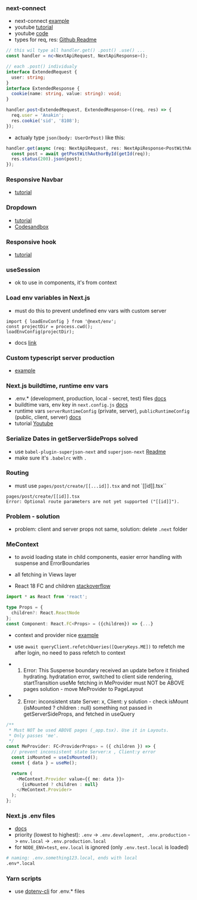 ### next-connect

- next-connect [example](https://github.com/hoangvvo/nextjs-mongodb-app)
- youtube [tutorial](https://www.youtube.com/watch?v=TvCu_oK083U)
- youtube [code](https://github.dev/bmvantunes/youtube-2020-july-next-api-routes-next-connect)
- types for req, res: [Github Readme](https://github.com/hoangvvo/next-connect#typescript)

```ts
// this wil type all handler.get() .post() .use() ...
const handler = nc<NextApiRequest, NextApiResponse>();

// each .post() individualy
interface ExtendedRequest {
  user: string;
}
interface ExtendedResponse {
  cookie(name: string, value: string): void;
}

handler.post<ExtendedRequest, ExtendedResponse>((req, res) => {
  req.user = 'Anakin';
  res.cookie('sid', '8108');
});
```

- actualy type `json(body: UserOrPost)` like this:

```ts
handler.get(async (req: NextApiRequest, res: NextApiResponse<PostWithAuthor>) => {
  const post = await getPostWithAuthorById(getId(req));
  res.status(200).json(post);
});
```

### Responsive Navbar

- [tutorial](https://www.notimedad.dev/responsive-navbar-tailwind-react/#Products)

### Dropdown

- [tutorial](https://letsbuildui.dev/articles/building-a-dropdown-menu-component-with-react-hooks)
- [Codesandbox](https://codesandbox.io/s/dropdown-menu-jzldk)

### Responsive hook

- [tutorial](https://blog.logrocket.com/developing-responsive-layouts-with-react-hooks/)

### useSession

- ok to use in components, it's from context

### Load env variables in Next.js

- must do this to prevent undefined env vars with custom server

```
import { loadEnvConfig } from '@next/env';
const projectDir = process.cwd();
loadEnvConfig(projectDir);
```

- docs [link](https://nextjs.org/docs/basic-features/environment-variables)

### Custom typescript server production

- [example](https://github.com/vercel/next.js/tree/canary/examples/custom-server-typescript)

### Next.js buildtime, runtime env vars

- .env.\* (development, production, local - secret, test) files [docs](https://nextjs.org/docs/basic-features/environment-variables)
- buildtime vars, env key in `next.config.js` [docs](https://nextjs.org/docs/api-reference/next.config.js/environment-variables)
- runtime vars `serverRuntimeConfig` (private, server), `publicRuntimeConfig` (public, client, server) [docs](https://nextjs.org/docs/api-reference/next.config.js/runtime-configuration)
- tutorial [Youtube](https://www.youtube.com/watch?v=Mh9BJNfAVsM)

### Serialize Dates in getServerSideProps solved

- use `babel-plugin-superjson-next` and `superjson-next` [Readme](https://github.com/blitz-js/superjson#using-with-nextjs)
- make sure it's `.babelrc` with `.`

### Routing

- must use `pages/post/create/[[...id]].tsx` and not `[[id]].tsx``

```
pages/post/create/[[id]].tsx
Error: Optional route parameters are not yet supported ("[[id]]").
```

### Problem - solution

- problem: client and server props not same, solution: delete `.next` folder

### MeContext

- to avoid loading state in child components, easier error handling with suspense and ErrorBoundaries
- all fetching in Views layer

- React 18 FC and children [stackoverflow](https://stackoverflow.com/questions/71788254/react-18-typescript-children-fc)

```ts
import * as React from 'react';

type Props = {
  children?: React.ReactNode
};
const Component: React.FC<Props> = ({children}) => {...}
```

- context and provider nice [example](https://dev.to/alexander7161/react-context-api-with-typescript-example-j7a)

- use `await queryClient.refetchQueries([QueryKeys.ME])` to refetch me after login, no need to pass refetch to context

- 1. Error: This Suspense boundary received an update before it finished hydrating.
     hydratation error, switched to client side rendering, startTransition
     useMe fetching in MeProvider must NOT be ABOVE pages
     solution - move MeProvider to PageLayout

- 2. Error: inconsistent state Server: x, Client: y
     solution - check isMount {isMounted ? children : null}
     something not passed in getServerSideProps, and fetched in useQuery

```ts
/**
 * Must NOT be used ABOVE pages (_app.tsx). Use it in Layouts.
 * Only passes 'me'.
 */
const MeProvider: FC<ProviderProps> = ({ children }) => {
  // prevent inconsistent state Server:x , Client:y error
  const isMounted = useIsMounted();
  const { data } = useMe();

  return (
    <MeContext.Provider value={{ me: data }}>
      {isMounted ? children : null}
    </MeContext.Provider>
  );
};
```

### Next.js .env files

- [docs](https://nextjs.org/docs/basic-features/environment-variables)
- priority (lowest to highest): `.env` -> `.env.development, .env.production` -> `env.local` -> `.env.production.local`
- for `NODE_ENV=test`, `env.local` is ignored (only `.env.test.local` is loaded)

```bash
# naming: .env.something123.local, ends with local
.env*.local
```

### Yarn scripts

- use [dotenv-cli](https://github.com/entropitor/dotenv-cli) for .env.\* files
